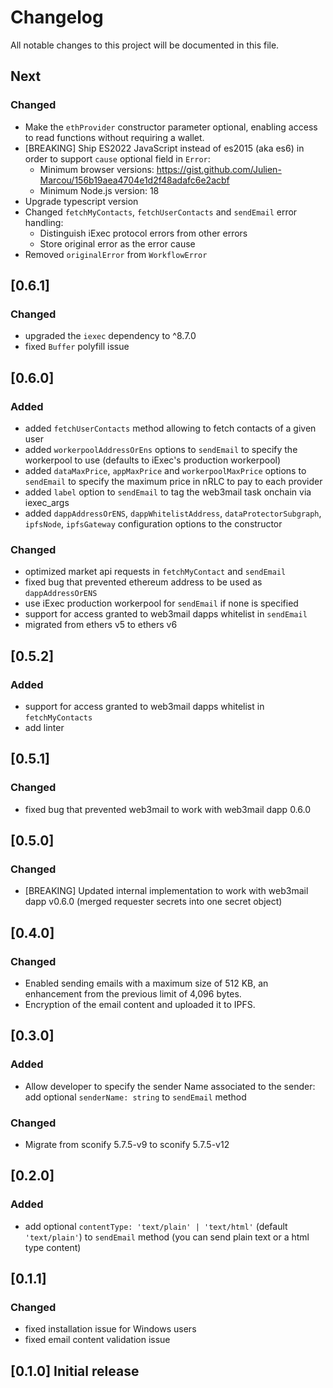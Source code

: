 # Changelog

All notable changes to this project will be documented in this file.

## Next

### Changed

- Make the `ethProvider` constructor parameter optional, enabling access to read functions without requiring a wallet.
- [BREAKING] Ship ES2022 JavaScript instead of es2015 (aka es6) in order to support `cause` optional field in `Error`:
  - Minimum browser versions: <https://gist.github.com/Julien-Marcou/156b19aea4704e1d2f48adafc6e2acbf>
  - Minimum Node.js version: 18
- Upgrade typescript version
- Changed `fetchMyContacts`, `fetchUserContacts` and `sendEmail` error handling:
  - Distinguish iExec protocol errors from other errors
  - Store original error as the error cause
- Removed `originalError` from `WorkflowError`

## [0.6.1]

### Changed

- upgraded the `iexec` dependency to ^8.7.0
- fixed `Buffer` polyfill issue

## [0.6.0]

### Added

- added `fetchUserContacts` method allowing to fetch contacts of a given user
- added `workerpoolAddressOrEns` options to `sendEmail` to specify the workerpool to use (defaults to iExec's production workerpool)
- added `dataMaxPrice`, `appMaxPrice` and `workerpoolMaxPrice` options to `sendEmail` to specify the maximum price in nRLC to pay to each provider
- added `label` option to `sendEmail` to tag the web3mail task onchain via iexec_args
- added `dappAddressOrENS`, `dappWhitelistAddress`, `dataProtectorSubgraph`, `ipfsNode`, `ipfsGateway` configuration options to the constructor

### Changed

- optimized market api requests in `fetchMyContact` and `sendEmail`
- fixed bug that prevented ethereum address to be used as `dappAddressOrENS`
- use iExec production workerpool for `sendEmail` if none is specified
- support for access granted to web3mail dapps whitelist in `sendEmail`
- migrated from ethers v5 to ethers v6

## [0.5.2]

### Added

- support for access granted to web3mail dapps whitelist in `fetchMyContacts`
- add linter

## [0.5.1]

### Changed

- fixed bug that prevented web3mail to work with web3mail dapp 0.6.0

## [0.5.0]

### Changed

- [BREAKING] Updated internal implementation to work with web3mail dapp v0.6.0 (merged requester secrets into one secret object)

## [0.4.0]

### Changed

- Enabled sending emails with a maximum size of 512 KB, an enhancement from the previous limit of 4,096 bytes.
- Encryption of the email content and uploaded it to IPFS.

## [0.3.0]

### Added

- Allow developer to specify the sender Name associated to the sender:
  add optional `senderName: string` to `sendEmail` method

### Changed

- Migrate from sconify 5.7.5-v9 to sconify 5.7.5-v12

## [0.2.0]

### Added

- add optional `contentType: 'text/plain' | 'text/html'` (default `'text/plain'`) to `sendEmail` method (you can send plain text or a html type content)

## [0.1.1]

### Changed

- fixed installation issue for Windows users
- fixed email content validation issue

## [0.1.0] Initial release
